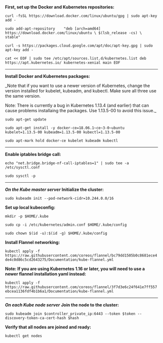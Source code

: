 **First, set up the Docker and Kubernetes repositories:**

`curl -fsSL https://download.docker.com/linux/ubuntu/gpg | sudo apt-key add -`

`sudo add-apt-repository    "deb [arch=amd64] https://download.docker.com/linux/ubuntu \
   $(lsb_release -cs) \
   stable"`

`curl -s https://packages.cloud.google.com/apt/doc/apt-key.gpg | sudo apt-key add -`

`cat << EOF | sudo tee /etc/apt/sources.list.d/kubernetes.list
deb https://apt.kubernetes.io/ kubernetes-xenial main
EOF`

-------------------------------------------
**Install Docker and Kubernetes packages:**

_Note that if you want to use a newer version of Kubernetes, change the version installed for kubelet, kubeadm, and kubectl. Make sure all three use the same version.

Note: There is currently a bug in Kubernetes 1.13.4 (and earlier) that can cause problems installaing the packages. Use 1.13.5-00 to avoid this issue._

`sudo apt-get update`

`sudo apt-get install -y docker-ce=18.06.1~ce~3-0~ubuntu kubelet=1.13.5-00 kubeadm=1.13.5-00 kubectl=1.13.5-00`

`sudo apt-mark hold docker-ce kubelet kubeadm kubectl`

-------------------------------
**Enable iptables bridge call:**

`echo "net.bridge.bridge-nf-call-iptables=1" | sudo tee -a /etc/sysctl.conf`

`sudo sysctl -p`

------------------------------
_**On the Kube master server**_
**Initialize the cluster:**

`sudo kubeadm init --pod-network-cidr=10.244.0.0/16`

**Set up local kubeconfig:**

`mkdir -p $HOME/.kube`

`sudo cp -i /etc/kubernetes/admin.conf $HOME/.kube/config`

`sudo chown $(id -u):$(id -g) $HOME/.kube/config`

**Install Flannel networking:**

`kubectl apply -f https://raw.githubusercontent.com/coreos/flannel/bc79dd1505b0c8681ece4de4c0d86c5cd2643275/Documentation/kube-flannel.yml`

**Note: If you are using Kubernetes 1.16 or later, you will need to use a newer flannel installation yaml instead:**

`kubectl apply -f https://raw.githubusercontent.com/coreos/flannel/3f7d3e6c24f641e7ff557ebcea1136fdf4b1b6a1/Documentation/kube-flannel.yml`

--------------------------
_**On each Kube node server**_
**Join the node to the cluster:**

`sudo kubeadm join $controller_private_ip:6443 --token $token --discovery-token-ca-cert-hash $hash`


**Verify that all nodes are joined and ready:**

`kubectl get nodes`